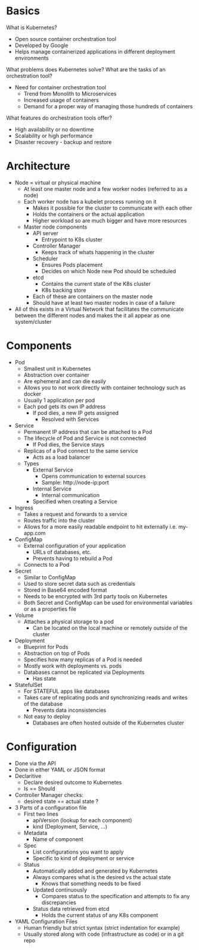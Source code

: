# Basics
What is Kubernetes?
* Open source container orchestration tool
* Developed by Google
* Helps manage containerized applications in different deployment environments

What problems does Kubernetes solve? What are the tasks of an orchestration tool?
* Need for container orchestration tool
	* Trend from Monolith to Microservices
	* Increased usage of containers
	* Demand for a proper way of managing those hundreds of containers

What features do orchestration tools offer?
* High availability or no downtime
* Scalability or high performance
* Disaster recovery - backup and restore

# Architecture
* Node = virtual or physical machine
	* At least one master node and a few worker nodes (referred to as a node)
	* Each worker node has a kubelet process running on it
		* Makes it possible for the cluster to communicate with each other
		* Holds the containers or the actual application
		* Higher workload so are much bigger and have more resources
	* Master node components
		* API server
			* Entrypoint to K8s cluster
		* Controller Manager
			* Keeps track of whats happening in the cluster
		* Scheduler
			* Ensures Pods placement
			* Decides on which Node new Pod should be scheduled
		* etcd
			* Contains the current state of the K8s cluster
			* K8s backing store
		* Each of these are containers on the master node
		* Should have at least two master nodes in case of a failure
* All of this exists in a Virtual Network that facilitates the communicate between the different nodes and makes the it all appear as one system/cluster

# Components
* Pod
	* Smallest unit in Kubernetes
	* Abstraction over container
	* Are ephemeral and can die easily
	* Allows you to not work directly with container technology such as docker
	* Usually 1 application per pod
	* Each pod gets its own IP address
		* If pod dies, a new IP gets assigned
			* Resolved with Services
* Service
	* Permanent IP address that can be attached to a Pod
	* The lifecycle of Pod and Service is not connected
		* If Pod dies, the Service stays
	* Replicas of a Pod connect to the same service
		* Acts as a load balancer
	* Types
		* External Service
			* Opens communication to external sources
			* Sample: http://node-ip:port
		* Internal Service
			* Internal communication
		* Specified when creating a Service
* Ingress
	* Takes a request and forwards to a service
	* Routes traffic into the cluster
	* Allows for a more easily readable endpoint to hit externally i.e. my-app.com
* ConfigMap
	* External configuration of your application
		* URLs of databases, etc.
		* Prevents having to rebuild a Pod
	* Connects to a Pod
* Secret
	* Similar to ConfigMap
	* Used to store secret data such as credentials
	* Stored in Base64 encoded format
	* Needs to be encrypted with 3rd party tools on Kubernetes
	* Both Secret and ConfigMap can be used for environmental variables or as a properties file
* Volume
	* Attaches a physical storage to a pod
		* Can be located on the local machine or remotely outside of the cluster
* Deployment
	* Blueprint for Pods
	* Abstraction on top of Pods
	* Specifies how many replicas of a Pod is needed
	* Mostly work with deployments vs. pods
	* Databases cannot be replicated via Deployments
		* Has state
* StatefulSet
	* For STATEFUL apps like databases
	* Takes care of replicating pods and synchronizing reads and writes of the database
		* Prevents data inconsistencies
	* Not easy to deploy
		* Databases are often hosted outside of the Kubernetes cluster

# Configuration
* Done via the API
* Done in either YAML or JSON format
* Declaritive
	* Declare desired outcome to Kubernetes
	* Is == Should
* Controller Manager checks:
	* desired state == actual state ?
* 3 Parts of a configuration file
	* First two lines
		* apiVersion (lookup for each component)
		* kind (Deployment, Service, ...)
	* Metadata
		* Name of component
	* Spec
		* List configurations you want to apply
		* Specific to kind of deployment or service
	* Status
		* Automatically added and generated by Kubernetes
		* Always compares what is the desired vs the actual state
			* Knows that something needs to be fixed
		* Updated continuously
			* Compares status to the specification and attempts to fix any discrepancies
		* Status data retrieved from etcd
			* Holds the current status of any K8s component
* YAML Configuration Files
	* Human friendly but strict syntax (strict indentation for example)
	* Usually stored along with code (infrastructure as code) or in a git repo